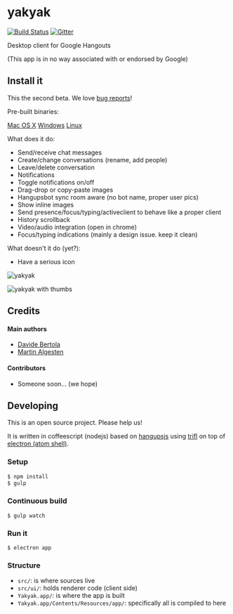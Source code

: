 yakyak
======

[![Build Status](https://travis-ci.org/yakyak/yakyak.svg)](https://travis-ci.org/yakyak/yakyak) [![Gitter](https://d378bf3rn661mp.cloudfront.net/gitter.svg)](https://gitter.im/yakyak/yakyak)

Desktop client for Google Hangouts

(This app is in no way associated with or endorsed by Google)

## Install it

This the second beta. We love [bug reports](https://github.com/yakyak/yakyak/issues)!

Pre-built binaries:

[Mac OS X](https://github.com/yakyak/yakyak/releases/download/v0.1.0/yakyak-osx.app.zip)
[Windows](https://github.com/yakyak/yakyak/releases/download/v0.1.0/yakyak-win32-ia32.zip)
[Linux](https://github.com/yakyak/yakyak/releases/download/v0.1.0/yakyak-linux-ia32.zip)

What does it do:

* Send/receive chat messages
* Create/change conversations (rename, add people)
* Leave/delete conversation
* Notifications
* Toggle notifications on/off
* Drag-drop or copy-paste images
* Hangupsbot sync room aware (no bot name, proper user pics)
* Show inline images
* Send presence/focus/typing/activeclient to behave like a proper client
* History scrollback
* Video/audio integration (open in chrome)
* Focus/typing indications (mainly a design issue. keep it clean)

What doesn't it do (yet?):

* Have a serious icon

![yakyak](https://cloud.githubusercontent.com/assets/227204/8255223/b6409032-169e-11e5-8953-488413b305b4.png)

![yakyak with thumbs](https://cloud.githubusercontent.com/assets/227204/8255338/991fde08-169f-11e5-95c7-29d427cb64d8.png)

## Credits

#### Main authors

* [Davide Bertola](https://github.com/davibe)
* [Martin Algesten](https://github.com/algesten)

#### Contributors

* Someone soon... (we hope)

## Developing

This is an open source project. Please help us!

It is written in coffeescript (nodejs) based on
[hangupsjs](https://github.com/algesten/hangupsjs) using
[trifl](http://algesten.github.io/trifl/) on top of
[electron (atom shell)](https://github.com/atom/electron).

### Setup

```bash
$ npm install
$ gulp
```

### Continuous build

```
$ gulp watch
```

### Run it

```
$ electron app
```

### Structure

- `src/`: is where sources live
- `src/ui/`: holds renderer code (client side)
- `Yakyak.app/`: is where the app is built
- `Yakyak.app/Contents/Resources/app/`: specifically all is compiled to here
